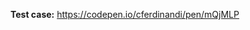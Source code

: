 <!-- Thanks for submitting an issue! All bug reports and problem issues require a **reduced test case**. Create one forking the CodePen linked below. See the guidelines link above for more details. -->

**Test case:** https://codepen.io/cferdinandi/pen/mQjMLP